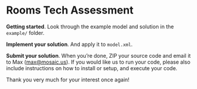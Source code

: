 # Rooms Tech Assessment

**Getting started**. Look through the example model and solution in the `example/` folder.

**Implement your solution**. And apply it to `model.xml`.

**Submit your solution**. When you’re done, ZIP your source code and email it to Max (max@mosaic.us). If you would like us to run your code, please also include instructions on how to install or setup, and execute your code. 

Thank you very much for your interest once again!
